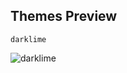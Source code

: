 Themes Preview
--------------

`darklime`

![darklime](https://github.com/mohabaks/dotfiles/blob/master/.config/BetterDiscord/themes/preview/darklime.png)
